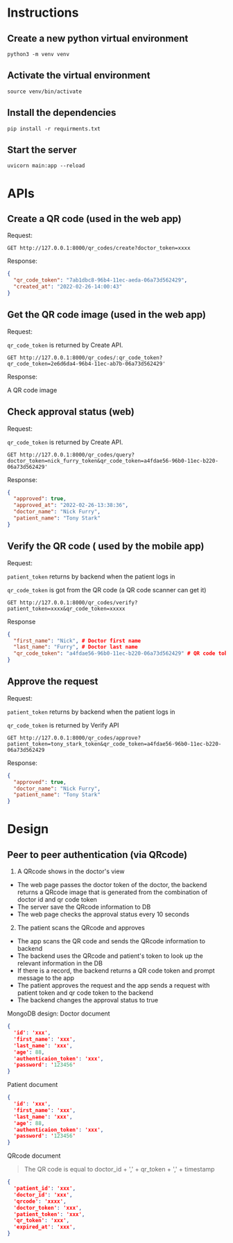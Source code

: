 # Instructions

## Create a new python virtual environment
```
python3 -m venv venv
```

## Activate the virtual environment
```
source venv/bin/activate
```

## Install the dependencies
```
pip install -r requirments.txt
```

## Start the server
```
uvicorn main:app --reload
```

# APIs

## Create a QR code (used in the web app)
Request:

```
GET http://127.0.0.1:8000/qr_codes/create?doctor_token=xxxx
```
Response:
```JSON
{
  "qr_code_token": "7ab1dbc8-96b4-11ec-aeda-06a73d562429",
  "created_at": "2022-02-26-14:00:43"
}
```

## Get the QR code image (used in the web app)
Request:

`qr_code_token` is returned by Create API.
```
GET http://127.0.0.1:8000/qr_codes/:qr_code_token?qr_code_token=2e6d6da4-96b4-11ec-ab7b-06a73d562429'
```

Response:

A QR code image 

## Check approval status (web)
Request:

`qr_code_token` is returned by Create API.
```
GET http://127.0.0.1:8000/qr_codes/query?doctor_token=nick_furry_token&qr_code_token=a4fdae56-96b0-11ec-b220-06a73d562429'
```

Response:
```JSON
{
  "approved": true,
  "approved_at": "2022-02-26-13:38:36",
  "doctor_name": "Nick Furry",
  "patient_name": "Tony Stark"
}
```

## Verify the QR code ( used by the mobile app)
Request: 

`patient_token` returns by backend when the patient logs in

`qr_code_token` is got from the QR code (a QR code scanner can get it)
```
GET http://127.0.0.1:8000/qr_codes/verify?patient_token=xxxx&qr_code_token=xxxxx
```

Response
```JSON
{
  "first_name": "Nick", # Doctor first name
  "last_name": "Furry", # Doctor last name
  "qr_code_token": "a4fdae56-96b0-11ec-b220-06a73d562429" # QR code token
}
```

## Approve the request
Request:

`patient_token` returns by backend when the patient logs in

`qr_code_token` is returned by Verify API
```
GET http://127.0.0.1:8000/qr_codes/approve?patient_token=tony_stark_token&qr_code_token=a4fdae56-96b0-11ec-b220-06a73d562429
```

Response:
```JSON
{
  "approved": true,
  "doctor_name": "Nick Furry",
  "patient_name": "Tony Stark"
}
```

# Design

## Peer to peer authentication (via QRcode)
1. A QRcode shows in the doctor's view

  * The web page passes the doctor token of the doctor, the backend returns a QRcode image that is generated from the combination of doctor id  and qr code token
  * The server save the QRcode information to DB
  * The web page checks the approval status every 10 seconds

2. The patient scans the QRcode and approves
  * The app scans the QR code and sends the QRcode information to backend
  * The backend uses the QRcode and patient's token to look up the relevant information in the DB
  * If there is a record, the backend returns a QR code  token and prompt message to the app
  * The patient approves the request and the app sends a request with patient token and qr code token to the backend
  * The backend changes the approval status to true

MongoDB design:
Doctor document
```JSON
{
  'id': 'xxx',
  'first_name': 'xxx',
  'last_name': 'xxx',
  'age': 88,
  'authenticaion_token': 'xxx',
  'password': '123456'
}
```
Patient document
```JSON
{
  'id': 'xxx',
  'first_name': 'xxx',
  'last_name': 'xxx',
  'age': 88,
  'authenticaion_token': 'xxx',
  'password': '123456'
}
```

QRcode document
> The QR code is equal to doctor_id + ',' + qr_token + ',' + timestamp
```JSON
{
  'patient_id': 'xxx',
  'doctor_id': 'xxx',
  'qrcode': 'xxxx',
  'doctor_token': 'xxx',
  'patient_token': 'xxx',
  'qr_token': 'xxx',
  'expired_at': 'xxx',
}
```
